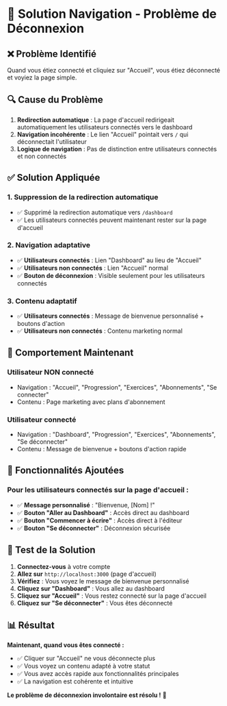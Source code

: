 # 🔧 Solution Navigation - Problème de Déconnexion

## ❌ **Problème Identifié**

Quand vous étiez connecté et cliquiez sur "Accueil", vous étiez déconnecté et voyiez la page simple.

## 🔍 **Cause du Problème**

1. **Redirection automatique** : La page d'accueil redirigeait automatiquement les utilisateurs connectés vers le dashboard
2. **Navigation incohérente** : Le lien "Accueil" pointait vers `/` qui déconnectait l'utilisateur
3. **Logique de navigation** : Pas de distinction entre utilisateurs connectés et non connectés

## ✅ **Solution Appliquée**

### 1. **Suppression de la redirection automatique**
- ✅ Supprimé la redirection automatique vers `/dashboard`
- ✅ Les utilisateurs connectés peuvent maintenant rester sur la page d'accueil

### 2. **Navigation adaptative**
- ✅ **Utilisateurs connectés** : Lien "Dashboard" au lieu de "Accueil"
- ✅ **Utilisateurs non connectés** : Lien "Accueil" normal
- ✅ **Bouton de déconnexion** : Visible seulement pour les utilisateurs connectés

### 3. **Contenu adaptatif**
- ✅ **Utilisateurs connectés** : Message de bienvenue personnalisé + boutons d'action
- ✅ **Utilisateurs non connectés** : Contenu marketing normal

## 🎯 **Comportement Maintenant**

### **Utilisateur NON connecté**
- Navigation : "Accueil", "Progression", "Exercices", "Abonnements", "Se connecter"
- Contenu : Page marketing avec plans d'abonnement

### **Utilisateur connecté**
- Navigation : "Dashboard", "Progression", "Exercices", "Abonnements", "Se déconnecter"
- Contenu : Message de bienvenue + boutons d'action rapide

## 🚀 **Fonctionnalités Ajoutées**

### **Pour les utilisateurs connectés sur la page d'accueil :**
- ✅ **Message personnalisé** : "Bienvenue, [Nom] !"
- ✅ **Bouton "Aller au Dashboard"** : Accès direct au dashboard
- ✅ **Bouton "Commencer à écrire"** : Accès direct à l'éditeur
- ✅ **Bouton "Se déconnecter"** : Déconnexion sécurisée

## 🧪 **Test de la Solution**

1. **Connectez-vous** à votre compte
2. **Allez sur** `http://localhost:3000` (page d'accueil)
3. **Vérifiez** : Vous voyez le message de bienvenue personnalisé
4. **Cliquez sur "Dashboard"** : Vous allez au dashboard
5. **Cliquez sur "Accueil"** : Vous restez connecté sur la page d'accueil
6. **Cliquez sur "Se déconnecter"** : Vous êtes déconnecté

## 📊 **Résultat**

**Maintenant, quand vous êtes connecté :**
- ✅ Cliquer sur "Accueil" ne vous déconnecte plus
- ✅ Vous voyez un contenu adapté à votre statut
- ✅ Vous avez accès rapide aux fonctionnalités principales
- ✅ La navigation est cohérente et intuitive

**Le problème de déconnexion involontaire est résolu !** 🎉


